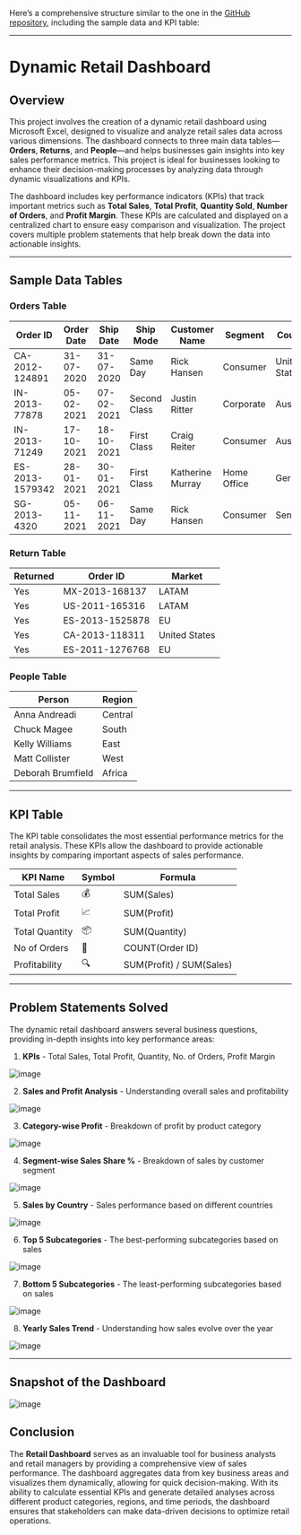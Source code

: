 Here’s a comprehensive structure similar to the one in the [GitHub repository](https://github.com/sayyed-shiraj-ali/Dynamic-Retail-Dashboard), including the sample data and KPI table:

---

# Dynamic Retail Dashboard

## Overview

This project involves the creation of a dynamic retail dashboard using Microsoft Excel, designed to visualize and analyze retail sales data across various dimensions. The dashboard connects to three main data tables—**Orders**, **Returns**, and **People**—and helps businesses gain insights into key sales performance metrics. This project is ideal for businesses looking to enhance their decision-making processes by analyzing data through dynamic visualizations and KPIs.

The dashboard includes key performance indicators (KPIs) that track important metrics such as **Total Sales**, **Total Profit**, **Quantity Sold**, **Number of Orders**, and **Profit Margin**. These KPIs are calculated and displayed on a centralized chart to ensure easy comparison and visualization. The project covers multiple problem statements that help break down the data into actionable insights.

---

## Sample Data Tables

### **Orders Table**
| Order ID         | Order Date | Ship Date  | Ship Mode    | Customer Name | Segment   | Country      | Sales   | Profit  | Quantity | Discount |
|------------------|------------|------------|--------------|---------------|-----------|--------------|---------|---------|----------|----------|
| CA-2012-124891   | 31-07-2020 | 31-07-2020 | Same Day     | Rick Hansen   | Consumer  | United States| 2309.65 | 762.18  | 7        | 0        |
| IN-2013-77878    | 05-02-2021 | 07-02-2021 | Second Class | Justin Ritter | Corporate | Australia    | 3709.40 | -288.77 | 9        | 0.1      |
| IN-2013-71249    | 17-10-2021 | 18-10-2021 | First Class  | Craig Reiter  | Consumer  | Australia    | 5175.17 | 919.97  | 9        | 0.1      |
| ES-2013-1579342  | 28-01-2021 | 30-01-2021 | First Class  | Katherine Murray | Home Office | Germany    | 2892.51 | -96.54  | 5        | 0.1      |
| SG-2013-4320     | 05-11-2021 | 06-11-2021 | Same Day     | Rick Hansen   | Consumer  | Senegal      | 2832.96 | 311.52  | 8        | 0        |

### **Return Table**
| Returned | Order ID         | Market     |
|----------|------------------|------------|
| Yes      | MX-2013-168137   | LATAM      |
| Yes      | US-2011-165316   | LATAM      |
| Yes      | ES-2013-1525878  | EU         |
| Yes      | CA-2013-118311   | United States |
| Yes      | ES-2011-1276768  | EU         |

### **People Table**
| Person            | Region  |
|-------------------|---------|
| Anna Andreadi     | Central |
| Chuck Magee       | South   |
| Kelly Williams    | East    |
| Matt Collister    | West    |
| Deborah Brumfield | Africa  |

---

## KPI Table

The KPI table consolidates the most essential performance metrics for the retail analysis. These KPIs allow the dashboard to provide actionable insights by comparing important aspects of sales performance.

| KPI Name          | Symbol | Formula                         |
|-------------------|--------|---------------------------------|
| Total Sales       | 💰     | SUM(Sales)                      |
| Total Profit      | 📈     | SUM(Profit)                     |
| Total Quantity    | 📦     | SUM(Quantity)                   |
| No of Orders      | 🛒     | COUNT(Order ID)                 |
| Profitability     | 🔍     | SUM(Profit) / SUM(Sales)        |

---

## Problem Statements Solved

The dynamic retail dashboard answers several business questions, providing in-depth insights into key performance areas:

1. **KPIs** - Total Sales, Total Profit, Quantity, No. of Orders, Profit Margin

![image](https://github.com/user-attachments/assets/9f9ce87e-8870-4d8c-818c-dc5696b15310)


2. **Sales and Profit Analysis** - Understanding overall sales and profitability

![image](https://github.com/user-attachments/assets/0a235d2b-86c0-4c3b-91c0-65c0e5c36d73)


3. **Category-wise Profit** - Breakdown of profit by product category

![image](https://github.com/user-attachments/assets/361c30ab-280b-4d27-9ca9-cb071b12fee2)


4. **Segment-wise Sales Share %** - Breakdown of sales by customer segment

![image](https://github.com/user-attachments/assets/7fa3ba5b-177f-40b8-8fa0-10f1e94c0cf9)


5. **Sales by Country** - Sales performance based on different countries

![image](https://github.com/user-attachments/assets/1074a818-8357-4a73-adf3-ae83c696eae7)


6. **Top 5 Subcategories** - The best-performing subcategories based on sales

![image](https://github.com/user-attachments/assets/9662c7c6-982f-4665-8e6a-93da8f46a481)


7. **Bottom 5 Subcategories** - The least-performing subcategories based on sales

![image](https://github.com/user-attachments/assets/b0be7e56-ce2f-4394-9519-0e2b751196a5)


8. **Yearly Sales Trend** - Understanding how sales evolve over the year

![image](https://github.com/user-attachments/assets/30f81444-e021-470f-b340-06bd41aa0e76)


---

## Snapshot of the Dashboard

![image](https://github.com/user-attachments/assets/fe996d48-4990-482b-986b-b3a7a654f749)

## Conclusion

The **Retail Dashboard** serves as an invaluable tool for business analysts and retail managers by providing a comprehensive view of sales performance. The dashboard aggregates data from key business areas and visualizes them dynamically, allowing for quick decision-making. With its ability to calculate essential KPIs and generate detailed analyses across different product categories, regions, and time periods, the dashboard ensures that stakeholders can make data-driven decisions to optimize retail operations.

